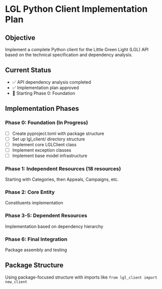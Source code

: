 # LGL Python Client Implementation Plan

## Objective
Implement a complete Python client for the Little Green Light (LGL) API based on the technical specification and dependency analysis.

## Current Status
- ✅ API dependency analysis completed
- ✅ Implementation plan approved
- 🔄 Starting Phase 0: Foundation

## Implementation Phases

### Phase 0: Foundation (In Progress)
- [ ] Create pyproject.toml with package structure
- [ ] Set up lgl_client/ directory structure
- [ ] Implement core LGLClient class
- [ ] Implement exception classes
- [ ] Implement base model infrastructure

### Phase 1: Independent Resources (18 resources)
Starting with Categories, then Appeals, Campaigns, etc.

### Phase 2: Core Entity
Constituents implementation

### Phase 3-5: Dependent Resources
Implementation based on dependency hierarchy

### Phase 6: Final Integration
Package assembly and testing

## Package Structure
Using package-focused structure with imports like `from lgl_client import new_client`